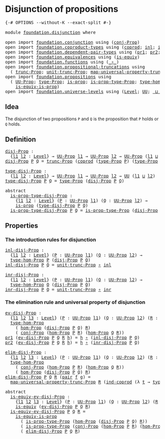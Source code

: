 # Disjunction of propositions

<pre class="Agda"><a id="40" class="Symbol">{-#</a> <a id="44" class="Keyword">OPTIONS</a> <a id="52" class="Pragma">--without-K</a> <a id="64" class="Pragma">--exact-split</a> <a id="78" class="Symbol">#-}</a>

<a id="83" class="Keyword">module</a> <a id="90" href="foundation.disjunction.html" class="Module">foundation.disjunction</a> <a id="113" class="Keyword">where</a>

<a id="120" class="Keyword">open</a> <a id="125" class="Keyword">import</a> <a id="132" href="foundation.conjunction.html" class="Module">foundation.conjunction</a> <a id="155" class="Keyword">using</a> <a id="161" class="Symbol">(</a><a id="162" href="foundation.conjunction.html#487" class="Function">conj-Prop</a><a id="171" class="Symbol">)</a>
<a id="173" class="Keyword">open</a> <a id="178" class="Keyword">import</a> <a id="185" href="foundation.coproduct-types.html" class="Module">foundation.coproduct-types</a> <a id="212" class="Keyword">using</a> <a id="218" class="Symbol">(</a><a id="219" href="foundation.coproduct-types.html#1168" class="Datatype">coprod</a><a id="225" class="Symbol">;</a> <a id="227" href="foundation.coproduct-types.html#1239" class="InductiveConstructor">inl</a><a id="230" class="Symbol">;</a> <a id="232" href="foundation.coproduct-types.html#1262" class="InductiveConstructor">inr</a><a id="235" class="Symbol">;</a> <a id="237" href="foundation.coproduct-types.html#1284" class="Function">ind-coprod</a><a id="247" class="Symbol">)</a>
<a id="249" class="Keyword">open</a> <a id="254" class="Keyword">import</a> <a id="261" href="foundation.dependent-pair-types.html" class="Module">foundation.dependent-pair-types</a> <a id="293" class="Keyword">using</a> <a id="299" class="Symbol">(</a><a id="300" href="foundation-core.dependent-pair-types.html#592" class="Field">pr1</a><a id="303" class="Symbol">;</a> <a id="305" href="foundation-core.dependent-pair-types.html#604" class="Field">pr2</a><a id="308" class="Symbol">;</a> <a id="310" href="foundation-core.dependent-pair-types.html#575" class="InductiveConstructor">pair</a><a id="314" class="Symbol">)</a>
<a id="316" class="Keyword">open</a> <a id="321" class="Keyword">import</a> <a id="328" href="foundation.equivalences.html" class="Module">foundation.equivalences</a> <a id="352" class="Keyword">using</a> <a id="358" class="Symbol">(</a><a id="359" href="foundation-core.equivalences.html#1542" class="Function">is-equiv</a><a id="367" class="Symbol">)</a>
<a id="369" class="Keyword">open</a> <a id="374" class="Keyword">import</a> <a id="381" href="foundation.functions.html" class="Module">foundation.functions</a> <a id="402" class="Keyword">using</a> <a id="408" class="Symbol">(</a><a id="409" href="foundation-core.functions.html#407" class="Function Operator">_∘_</a><a id="412" class="Symbol">)</a>
<a id="414" class="Keyword">open</a> <a id="419" class="Keyword">import</a> <a id="426" href="foundation.propositional-truncations.html" class="Module">foundation.propositional-truncations</a> <a id="463" class="Keyword">using</a>
  <a id="471" class="Symbol">(</a> <a id="473" href="foundation.propositional-truncations.html#2133" class="Function">trunc-Prop</a><a id="483" class="Symbol">;</a> <a id="485" href="foundation.propositional-truncations.html#1756" class="Postulate">unit-trunc-Prop</a><a id="500" class="Symbol">;</a> <a id="502" href="foundation.propositional-truncations.html#4789" class="Function">map-universal-property-trunc-Prop</a><a id="535" class="Symbol">)</a>
<a id="537" class="Keyword">open</a> <a id="542" class="Keyword">import</a> <a id="549" href="foundation.propositions.html" class="Module">foundation.propositions</a> <a id="573" class="Keyword">using</a>
  <a id="581" class="Symbol">(</a> <a id="583" href="foundation-core.propositions.html#1322" class="Function">UU-Prop</a><a id="590" class="Symbol">;</a> <a id="592" href="foundation-core.propositions.html#1424" class="Function">type-Prop</a><a id="601" class="Symbol">;</a> <a id="603" href="foundation-core.propositions.html#1246" class="Function">is-prop</a><a id="610" class="Symbol">;</a> <a id="612" href="foundation-core.propositions.html#1491" class="Function">is-prop-type-Prop</a><a id="629" class="Symbol">;</a> <a id="631" href="foundation.propositions.html#3734" class="Function">type-hom-Prop</a><a id="644" class="Symbol">;</a> <a id="646" href="foundation.propositions.html#4054" class="Function">hom-Prop</a><a id="654" class="Symbol">;</a>
    <a id="660" href="foundation-core.propositions.html#3624" class="Function">is-equiv-is-prop</a><a id="676" class="Symbol">)</a>
<a id="678" class="Keyword">open</a> <a id="683" class="Keyword">import</a> <a id="690" href="foundation.universe-levels.html" class="Module">foundation.universe-levels</a> <a id="717" class="Keyword">using</a> <a id="723" class="Symbol">(</a><a id="724" href="Agda.Primitive.html#597" class="Postulate">Level</a><a id="729" class="Symbol">;</a> <a id="731" href="foundation-core.universe-levels.html#222" class="Primitive">UU</a><a id="733" class="Symbol">;</a> <a id="735" href="Agda.Primitive.html#810" class="Primitive Operator">_⊔_</a><a id="738" class="Symbol">)</a>
</pre>
## Idea

The disjunction of two propositions `P` and `Q` is the proposition that `P` holds or `Q` holds.

## Definition

<pre class="Agda"><a id="disj-Prop"></a><a id="874" href="foundation.disjunction.html#874" class="Function">disj-Prop</a> <a id="884" class="Symbol">:</a>
  <a id="888" class="Symbol">{</a><a id="889" href="foundation.disjunction.html#889" class="Bound">l1</a> <a id="892" href="foundation.disjunction.html#892" class="Bound">l2</a> <a id="895" class="Symbol">:</a> <a id="897" href="Agda.Primitive.html#597" class="Postulate">Level</a><a id="902" class="Symbol">}</a> <a id="904" class="Symbol">→</a> <a id="906" href="foundation-core.propositions.html#1322" class="Function">UU-Prop</a> <a id="914" href="foundation.disjunction.html#889" class="Bound">l1</a> <a id="917" class="Symbol">→</a> <a id="919" href="foundation-core.propositions.html#1322" class="Function">UU-Prop</a> <a id="927" href="foundation.disjunction.html#892" class="Bound">l2</a> <a id="930" class="Symbol">→</a> <a id="932" href="foundation-core.propositions.html#1322" class="Function">UU-Prop</a> <a id="940" class="Symbol">(</a><a id="941" href="foundation.disjunction.html#889" class="Bound">l1</a> <a id="944" href="Agda.Primitive.html#810" class="Primitive Operator">⊔</a> <a id="946" href="foundation.disjunction.html#892" class="Bound">l2</a><a id="948" class="Symbol">)</a>
<a id="950" href="foundation.disjunction.html#874" class="Function">disj-Prop</a> <a id="960" href="foundation.disjunction.html#960" class="Bound">P</a> <a id="962" href="foundation.disjunction.html#962" class="Bound">Q</a> <a id="964" class="Symbol">=</a> <a id="966" href="foundation.propositional-truncations.html#2133" class="Function">trunc-Prop</a> <a id="977" class="Symbol">(</a><a id="978" href="foundation.coproduct-types.html#1168" class="Datatype">coprod</a> <a id="985" class="Symbol">(</a><a id="986" href="foundation-core.propositions.html#1424" class="Function">type-Prop</a> <a id="996" href="foundation.disjunction.html#960" class="Bound">P</a><a id="997" class="Symbol">)</a> <a id="999" class="Symbol">(</a><a id="1000" href="foundation-core.propositions.html#1424" class="Function">type-Prop</a> <a id="1010" href="foundation.disjunction.html#962" class="Bound">Q</a><a id="1011" class="Symbol">))</a>

<a id="type-disj-Prop"></a><a id="1015" href="foundation.disjunction.html#1015" class="Function">type-disj-Prop</a> <a id="1030" class="Symbol">:</a>
  <a id="1034" class="Symbol">{</a><a id="1035" href="foundation.disjunction.html#1035" class="Bound">l1</a> <a id="1038" href="foundation.disjunction.html#1038" class="Bound">l2</a> <a id="1041" class="Symbol">:</a> <a id="1043" href="Agda.Primitive.html#597" class="Postulate">Level</a><a id="1048" class="Symbol">}</a> <a id="1050" class="Symbol">→</a> <a id="1052" href="foundation-core.propositions.html#1322" class="Function">UU-Prop</a> <a id="1060" href="foundation.disjunction.html#1035" class="Bound">l1</a> <a id="1063" class="Symbol">→</a> <a id="1065" href="foundation-core.propositions.html#1322" class="Function">UU-Prop</a> <a id="1073" href="foundation.disjunction.html#1038" class="Bound">l2</a> <a id="1076" class="Symbol">→</a> <a id="1078" href="foundation-core.universe-levels.html#222" class="Primitive">UU</a> <a id="1081" class="Symbol">(</a><a id="1082" href="foundation.disjunction.html#1035" class="Bound">l1</a> <a id="1085" href="Agda.Primitive.html#810" class="Primitive Operator">⊔</a> <a id="1087" href="foundation.disjunction.html#1038" class="Bound">l2</a><a id="1089" class="Symbol">)</a>
<a id="1091" href="foundation.disjunction.html#1015" class="Function">type-disj-Prop</a> <a id="1106" href="foundation.disjunction.html#1106" class="Bound">P</a> <a id="1108" href="foundation.disjunction.html#1108" class="Bound">Q</a> <a id="1110" class="Symbol">=</a> <a id="1112" href="foundation-core.propositions.html#1424" class="Function">type-Prop</a> <a id="1122" class="Symbol">(</a><a id="1123" href="foundation.disjunction.html#874" class="Function">disj-Prop</a> <a id="1133" href="foundation.disjunction.html#1106" class="Bound">P</a> <a id="1135" href="foundation.disjunction.html#1108" class="Bound">Q</a><a id="1136" class="Symbol">)</a>

<a id="1139" class="Keyword">abstract</a>
  <a id="is-prop-type-disj-Prop"></a><a id="1150" href="foundation.disjunction.html#1150" class="Function">is-prop-type-disj-Prop</a> <a id="1173" class="Symbol">:</a>
    <a id="1179" class="Symbol">{</a><a id="1180" href="foundation.disjunction.html#1180" class="Bound">l1</a> <a id="1183" href="foundation.disjunction.html#1183" class="Bound">l2</a> <a id="1186" class="Symbol">:</a> <a id="1188" href="Agda.Primitive.html#597" class="Postulate">Level</a><a id="1193" class="Symbol">}</a> <a id="1195" class="Symbol">(</a><a id="1196" href="foundation.disjunction.html#1196" class="Bound">P</a> <a id="1198" class="Symbol">:</a> <a id="1200" href="foundation-core.propositions.html#1322" class="Function">UU-Prop</a> <a id="1208" href="foundation.disjunction.html#1180" class="Bound">l1</a><a id="1210" class="Symbol">)</a> <a id="1212" class="Symbol">(</a><a id="1213" href="foundation.disjunction.html#1213" class="Bound">Q</a> <a id="1215" class="Symbol">:</a> <a id="1217" href="foundation-core.propositions.html#1322" class="Function">UU-Prop</a> <a id="1225" href="foundation.disjunction.html#1183" class="Bound">l2</a><a id="1227" class="Symbol">)</a> <a id="1229" class="Symbol">→</a>
    <a id="1235" href="foundation-core.propositions.html#1246" class="Function">is-prop</a> <a id="1243" class="Symbol">(</a><a id="1244" href="foundation.disjunction.html#1015" class="Function">type-disj-Prop</a> <a id="1259" href="foundation.disjunction.html#1196" class="Bound">P</a> <a id="1261" href="foundation.disjunction.html#1213" class="Bound">Q</a><a id="1262" class="Symbol">)</a>
  <a id="1266" href="foundation.disjunction.html#1150" class="Function">is-prop-type-disj-Prop</a> <a id="1289" href="foundation.disjunction.html#1289" class="Bound">P</a> <a id="1291" href="foundation.disjunction.html#1291" class="Bound">Q</a> <a id="1293" class="Symbol">=</a> <a id="1295" href="foundation-core.propositions.html#1491" class="Function">is-prop-type-Prop</a> <a id="1313" class="Symbol">(</a><a id="1314" href="foundation.disjunction.html#874" class="Function">disj-Prop</a> <a id="1324" href="foundation.disjunction.html#1289" class="Bound">P</a> <a id="1326" href="foundation.disjunction.html#1291" class="Bound">Q</a><a id="1327" class="Symbol">)</a>
</pre>
## Properties

### The introduction rules for disjunction

<pre class="Agda"><a id="inl-disj-Prop"></a><a id="1401" href="foundation.disjunction.html#1401" class="Function">inl-disj-Prop</a> <a id="1415" class="Symbol">:</a>
  <a id="1419" class="Symbol">{</a><a id="1420" href="foundation.disjunction.html#1420" class="Bound">l1</a> <a id="1423" href="foundation.disjunction.html#1423" class="Bound">l2</a> <a id="1426" class="Symbol">:</a> <a id="1428" href="Agda.Primitive.html#597" class="Postulate">Level</a><a id="1433" class="Symbol">}</a> <a id="1435" class="Symbol">(</a><a id="1436" href="foundation.disjunction.html#1436" class="Bound">P</a> <a id="1438" class="Symbol">:</a> <a id="1440" href="foundation-core.propositions.html#1322" class="Function">UU-Prop</a> <a id="1448" href="foundation.disjunction.html#1420" class="Bound">l1</a><a id="1450" class="Symbol">)</a> <a id="1452" class="Symbol">(</a><a id="1453" href="foundation.disjunction.html#1453" class="Bound">Q</a> <a id="1455" class="Symbol">:</a> <a id="1457" href="foundation-core.propositions.html#1322" class="Function">UU-Prop</a> <a id="1465" href="foundation.disjunction.html#1423" class="Bound">l2</a><a id="1467" class="Symbol">)</a> <a id="1469" class="Symbol">→</a>
  <a id="1473" href="foundation.propositions.html#3734" class="Function">type-hom-Prop</a> <a id="1487" href="foundation.disjunction.html#1436" class="Bound">P</a> <a id="1489" class="Symbol">(</a><a id="1490" href="foundation.disjunction.html#874" class="Function">disj-Prop</a> <a id="1500" href="foundation.disjunction.html#1436" class="Bound">P</a> <a id="1502" href="foundation.disjunction.html#1453" class="Bound">Q</a><a id="1503" class="Symbol">)</a>
<a id="1505" href="foundation.disjunction.html#1401" class="Function">inl-disj-Prop</a> <a id="1519" href="foundation.disjunction.html#1519" class="Bound">P</a> <a id="1521" href="foundation.disjunction.html#1521" class="Bound">Q</a> <a id="1523" class="Symbol">=</a> <a id="1525" href="foundation.propositional-truncations.html#1756" class="Postulate">unit-trunc-Prop</a> <a id="1541" href="foundation-core.functions.html#407" class="Function Operator">∘</a> <a id="1543" href="foundation.coproduct-types.html#1239" class="InductiveConstructor">inl</a>

<a id="inr-disj-Prop"></a><a id="1548" href="foundation.disjunction.html#1548" class="Function">inr-disj-Prop</a> <a id="1562" class="Symbol">:</a>
  <a id="1566" class="Symbol">{</a><a id="1567" href="foundation.disjunction.html#1567" class="Bound">l1</a> <a id="1570" href="foundation.disjunction.html#1570" class="Bound">l2</a> <a id="1573" class="Symbol">:</a> <a id="1575" href="Agda.Primitive.html#597" class="Postulate">Level</a><a id="1580" class="Symbol">}</a> <a id="1582" class="Symbol">(</a><a id="1583" href="foundation.disjunction.html#1583" class="Bound">P</a> <a id="1585" class="Symbol">:</a> <a id="1587" href="foundation-core.propositions.html#1322" class="Function">UU-Prop</a> <a id="1595" href="foundation.disjunction.html#1567" class="Bound">l1</a><a id="1597" class="Symbol">)</a> <a id="1599" class="Symbol">(</a><a id="1600" href="foundation.disjunction.html#1600" class="Bound">Q</a> <a id="1602" class="Symbol">:</a> <a id="1604" href="foundation-core.propositions.html#1322" class="Function">UU-Prop</a> <a id="1612" href="foundation.disjunction.html#1570" class="Bound">l2</a><a id="1614" class="Symbol">)</a> <a id="1616" class="Symbol">→</a>
  <a id="1620" href="foundation.propositions.html#3734" class="Function">type-hom-Prop</a> <a id="1634" href="foundation.disjunction.html#1600" class="Bound">Q</a> <a id="1636" class="Symbol">(</a><a id="1637" href="foundation.disjunction.html#874" class="Function">disj-Prop</a> <a id="1647" href="foundation.disjunction.html#1583" class="Bound">P</a> <a id="1649" href="foundation.disjunction.html#1600" class="Bound">Q</a><a id="1650" class="Symbol">)</a>
<a id="1652" href="foundation.disjunction.html#1548" class="Function">inr-disj-Prop</a> <a id="1666" href="foundation.disjunction.html#1666" class="Bound">P</a> <a id="1668" href="foundation.disjunction.html#1668" class="Bound">Q</a> <a id="1670" class="Symbol">=</a> <a id="1672" href="foundation.propositional-truncations.html#1756" class="Postulate">unit-trunc-Prop</a> <a id="1688" href="foundation-core.functions.html#407" class="Function Operator">∘</a> <a id="1690" href="foundation.coproduct-types.html#1262" class="InductiveConstructor">inr</a>
</pre>
### The elimination rule and universal property of disjunction

<pre class="Agda"><a id="ev-disj-Prop"></a><a id="1771" href="foundation.disjunction.html#1771" class="Function">ev-disj-Prop</a> <a id="1784" class="Symbol">:</a>
  <a id="1788" class="Symbol">{</a><a id="1789" href="foundation.disjunction.html#1789" class="Bound">l1</a> <a id="1792" href="foundation.disjunction.html#1792" class="Bound">l2</a> <a id="1795" href="foundation.disjunction.html#1795" class="Bound">l3</a> <a id="1798" class="Symbol">:</a> <a id="1800" href="Agda.Primitive.html#597" class="Postulate">Level</a><a id="1805" class="Symbol">}</a> <a id="1807" class="Symbol">(</a><a id="1808" href="foundation.disjunction.html#1808" class="Bound">P</a> <a id="1810" class="Symbol">:</a> <a id="1812" href="foundation-core.propositions.html#1322" class="Function">UU-Prop</a> <a id="1820" href="foundation.disjunction.html#1789" class="Bound">l1</a><a id="1822" class="Symbol">)</a> <a id="1824" class="Symbol">(</a><a id="1825" href="foundation.disjunction.html#1825" class="Bound">Q</a> <a id="1827" class="Symbol">:</a> <a id="1829" href="foundation-core.propositions.html#1322" class="Function">UU-Prop</a> <a id="1837" href="foundation.disjunction.html#1792" class="Bound">l2</a><a id="1839" class="Symbol">)</a> <a id="1841" class="Symbol">(</a><a id="1842" href="foundation.disjunction.html#1842" class="Bound">R</a> <a id="1844" class="Symbol">:</a> <a id="1846" href="foundation-core.propositions.html#1322" class="Function">UU-Prop</a> <a id="1854" href="foundation.disjunction.html#1795" class="Bound">l3</a><a id="1856" class="Symbol">)</a> <a id="1858" class="Symbol">→</a>
  <a id="1862" href="foundation.propositions.html#3734" class="Function">type-hom-Prop</a>
    <a id="1880" class="Symbol">(</a> <a id="1882" href="foundation.propositions.html#4054" class="Function">hom-Prop</a> <a id="1891" class="Symbol">(</a><a id="1892" href="foundation.disjunction.html#874" class="Function">disj-Prop</a> <a id="1902" href="foundation.disjunction.html#1808" class="Bound">P</a> <a id="1904" href="foundation.disjunction.html#1825" class="Bound">Q</a><a id="1905" class="Symbol">)</a> <a id="1907" href="foundation.disjunction.html#1842" class="Bound">R</a><a id="1908" class="Symbol">)</a>
    <a id="1914" class="Symbol">(</a> <a id="1916" href="foundation.conjunction.html#487" class="Function">conj-Prop</a> <a id="1926" class="Symbol">(</a><a id="1927" href="foundation.propositions.html#4054" class="Function">hom-Prop</a> <a id="1936" href="foundation.disjunction.html#1808" class="Bound">P</a> <a id="1938" href="foundation.disjunction.html#1842" class="Bound">R</a><a id="1939" class="Symbol">)</a> <a id="1941" class="Symbol">(</a><a id="1942" href="foundation.propositions.html#4054" class="Function">hom-Prop</a> <a id="1951" href="foundation.disjunction.html#1825" class="Bound">Q</a> <a id="1953" href="foundation.disjunction.html#1842" class="Bound">R</a><a id="1954" class="Symbol">))</a>
<a id="1957" href="foundation-core.dependent-pair-types.html#592" class="Field">pr1</a> <a id="1961" class="Symbol">(</a><a id="1962" href="foundation.disjunction.html#1771" class="Function">ev-disj-Prop</a> <a id="1975" href="foundation.disjunction.html#1975" class="Bound">P</a> <a id="1977" href="foundation.disjunction.html#1977" class="Bound">Q</a> <a id="1979" href="foundation.disjunction.html#1979" class="Bound">R</a> <a id="1981" href="foundation.disjunction.html#1981" class="Bound">h</a><a id="1982" class="Symbol">)</a> <a id="1984" class="Symbol">=</a> <a id="1986" href="foundation.disjunction.html#1981" class="Bound">h</a> <a id="1988" href="foundation-core.functions.html#407" class="Function Operator">∘</a> <a id="1990" class="Symbol">(</a><a id="1991" href="foundation.disjunction.html#1401" class="Function">inl-disj-Prop</a> <a id="2005" href="foundation.disjunction.html#1975" class="Bound">P</a> <a id="2007" href="foundation.disjunction.html#1977" class="Bound">Q</a><a id="2008" class="Symbol">)</a>
<a id="2010" href="foundation-core.dependent-pair-types.html#604" class="Field">pr2</a> <a id="2014" class="Symbol">(</a><a id="2015" href="foundation.disjunction.html#1771" class="Function">ev-disj-Prop</a> <a id="2028" href="foundation.disjunction.html#2028" class="Bound">P</a> <a id="2030" href="foundation.disjunction.html#2030" class="Bound">Q</a> <a id="2032" href="foundation.disjunction.html#2032" class="Bound">R</a> <a id="2034" href="foundation.disjunction.html#2034" class="Bound">h</a><a id="2035" class="Symbol">)</a> <a id="2037" class="Symbol">=</a> <a id="2039" href="foundation.disjunction.html#2034" class="Bound">h</a> <a id="2041" href="foundation-core.functions.html#407" class="Function Operator">∘</a> <a id="2043" class="Symbol">(</a><a id="2044" href="foundation.disjunction.html#1548" class="Function">inr-disj-Prop</a> <a id="2058" href="foundation.disjunction.html#2028" class="Bound">P</a> <a id="2060" href="foundation.disjunction.html#2030" class="Bound">Q</a><a id="2061" class="Symbol">)</a>

<a id="elim-disj-Prop"></a><a id="2064" href="foundation.disjunction.html#2064" class="Function">elim-disj-Prop</a> <a id="2079" class="Symbol">:</a>
  <a id="2083" class="Symbol">{</a><a id="2084" href="foundation.disjunction.html#2084" class="Bound">l1</a> <a id="2087" href="foundation.disjunction.html#2087" class="Bound">l2</a> <a id="2090" href="foundation.disjunction.html#2090" class="Bound">l3</a> <a id="2093" class="Symbol">:</a> <a id="2095" href="Agda.Primitive.html#597" class="Postulate">Level</a><a id="2100" class="Symbol">}</a> <a id="2102" class="Symbol">(</a><a id="2103" href="foundation.disjunction.html#2103" class="Bound">P</a> <a id="2105" class="Symbol">:</a> <a id="2107" href="foundation-core.propositions.html#1322" class="Function">UU-Prop</a> <a id="2115" href="foundation.disjunction.html#2084" class="Bound">l1</a><a id="2117" class="Symbol">)</a> <a id="2119" class="Symbol">(</a><a id="2120" href="foundation.disjunction.html#2120" class="Bound">Q</a> <a id="2122" class="Symbol">:</a> <a id="2124" href="foundation-core.propositions.html#1322" class="Function">UU-Prop</a> <a id="2132" href="foundation.disjunction.html#2087" class="Bound">l2</a><a id="2134" class="Symbol">)</a> <a id="2136" class="Symbol">(</a><a id="2137" href="foundation.disjunction.html#2137" class="Bound">R</a> <a id="2139" class="Symbol">:</a> <a id="2141" href="foundation-core.propositions.html#1322" class="Function">UU-Prop</a> <a id="2149" href="foundation.disjunction.html#2090" class="Bound">l3</a><a id="2151" class="Symbol">)</a> <a id="2153" class="Symbol">→</a>
  <a id="2157" href="foundation.propositions.html#3734" class="Function">type-hom-Prop</a>
    <a id="2175" class="Symbol">(</a> <a id="2177" href="foundation.conjunction.html#487" class="Function">conj-Prop</a> <a id="2187" class="Symbol">(</a><a id="2188" href="foundation.propositions.html#4054" class="Function">hom-Prop</a> <a id="2197" href="foundation.disjunction.html#2103" class="Bound">P</a> <a id="2199" href="foundation.disjunction.html#2137" class="Bound">R</a><a id="2200" class="Symbol">)</a> <a id="2202" class="Symbol">(</a><a id="2203" href="foundation.propositions.html#4054" class="Function">hom-Prop</a> <a id="2212" href="foundation.disjunction.html#2120" class="Bound">Q</a> <a id="2214" href="foundation.disjunction.html#2137" class="Bound">R</a><a id="2215" class="Symbol">))</a>
    <a id="2222" class="Symbol">(</a> <a id="2224" href="foundation.propositions.html#4054" class="Function">hom-Prop</a> <a id="2233" class="Symbol">(</a><a id="2234" href="foundation.disjunction.html#874" class="Function">disj-Prop</a> <a id="2244" href="foundation.disjunction.html#2103" class="Bound">P</a> <a id="2246" href="foundation.disjunction.html#2120" class="Bound">Q</a><a id="2247" class="Symbol">)</a> <a id="2249" href="foundation.disjunction.html#2137" class="Bound">R</a><a id="2250" class="Symbol">)</a>
<a id="2252" href="foundation.disjunction.html#2064" class="Function">elim-disj-Prop</a> <a id="2267" href="foundation.disjunction.html#2267" class="Bound">P</a> <a id="2269" href="foundation.disjunction.html#2269" class="Bound">Q</a> <a id="2271" href="foundation.disjunction.html#2271" class="Bound">R</a> <a id="2273" class="Symbol">(</a><a id="2274" href="foundation-core.dependent-pair-types.html#575" class="InductiveConstructor">pair</a> <a id="2279" href="foundation.disjunction.html#2279" class="Bound">f</a> <a id="2281" href="foundation.disjunction.html#2281" class="Bound">g</a><a id="2282" class="Symbol">)</a> <a id="2284" class="Symbol">=</a>
  <a id="2288" href="foundation.propositional-truncations.html#4789" class="Function">map-universal-property-trunc-Prop</a> <a id="2322" href="foundation.disjunction.html#2271" class="Bound">R</a> <a id="2324" class="Symbol">(</a><a id="2325" href="foundation.coproduct-types.html#1284" class="Function">ind-coprod</a> <a id="2336" class="Symbol">(λ</a> <a id="2339" href="foundation.disjunction.html#2339" class="Bound">t</a> <a id="2341" class="Symbol">→</a> <a id="2343" href="foundation-core.propositions.html#1424" class="Function">type-Prop</a> <a id="2353" href="foundation.disjunction.html#2271" class="Bound">R</a><a id="2354" class="Symbol">)</a> <a id="2356" href="foundation.disjunction.html#2279" class="Bound">f</a> <a id="2358" href="foundation.disjunction.html#2281" class="Bound">g</a><a id="2359" class="Symbol">)</a>

<a id="2362" class="Keyword">abstract</a>
  <a id="is-equiv-ev-disj-Prop"></a><a id="2373" href="foundation.disjunction.html#2373" class="Function">is-equiv-ev-disj-Prop</a> <a id="2395" class="Symbol">:</a>
    <a id="2401" class="Symbol">{</a><a id="2402" href="foundation.disjunction.html#2402" class="Bound">l1</a> <a id="2405" href="foundation.disjunction.html#2405" class="Bound">l2</a> <a id="2408" href="foundation.disjunction.html#2408" class="Bound">l3</a> <a id="2411" class="Symbol">:</a> <a id="2413" href="Agda.Primitive.html#597" class="Postulate">Level</a><a id="2418" class="Symbol">}</a> <a id="2420" class="Symbol">(</a><a id="2421" href="foundation.disjunction.html#2421" class="Bound">P</a> <a id="2423" class="Symbol">:</a> <a id="2425" href="foundation-core.propositions.html#1322" class="Function">UU-Prop</a> <a id="2433" href="foundation.disjunction.html#2402" class="Bound">l1</a><a id="2435" class="Symbol">)</a> <a id="2437" class="Symbol">(</a><a id="2438" href="foundation.disjunction.html#2438" class="Bound">Q</a> <a id="2440" class="Symbol">:</a> <a id="2442" href="foundation-core.propositions.html#1322" class="Function">UU-Prop</a> <a id="2450" href="foundation.disjunction.html#2405" class="Bound">l2</a><a id="2452" class="Symbol">)</a> <a id="2454" class="Symbol">(</a><a id="2455" href="foundation.disjunction.html#2455" class="Bound">R</a> <a id="2457" class="Symbol">:</a> <a id="2459" href="foundation-core.propositions.html#1322" class="Function">UU-Prop</a> <a id="2467" href="foundation.disjunction.html#2408" class="Bound">l3</a><a id="2469" class="Symbol">)</a> <a id="2471" class="Symbol">→</a>
    <a id="2477" href="foundation-core.equivalences.html#1542" class="Function">is-equiv</a> <a id="2486" class="Symbol">(</a><a id="2487" href="foundation.disjunction.html#1771" class="Function">ev-disj-Prop</a> <a id="2500" href="foundation.disjunction.html#2421" class="Bound">P</a> <a id="2502" href="foundation.disjunction.html#2438" class="Bound">Q</a> <a id="2504" href="foundation.disjunction.html#2455" class="Bound">R</a><a id="2505" class="Symbol">)</a>
  <a id="2509" href="foundation.disjunction.html#2373" class="Function">is-equiv-ev-disj-Prop</a> <a id="2531" href="foundation.disjunction.html#2531" class="Bound">P</a> <a id="2533" href="foundation.disjunction.html#2533" class="Bound">Q</a> <a id="2535" href="foundation.disjunction.html#2535" class="Bound">R</a> <a id="2537" class="Symbol">=</a>
    <a id="2543" href="foundation-core.propositions.html#3624" class="Function">is-equiv-is-prop</a>
      <a id="2566" class="Symbol">(</a> <a id="2568" href="foundation-core.propositions.html#1491" class="Function">is-prop-type-Prop</a> <a id="2586" class="Symbol">(</a><a id="2587" href="foundation.propositions.html#4054" class="Function">hom-Prop</a> <a id="2596" class="Symbol">(</a><a id="2597" href="foundation.disjunction.html#874" class="Function">disj-Prop</a> <a id="2607" href="foundation.disjunction.html#2531" class="Bound">P</a> <a id="2609" href="foundation.disjunction.html#2533" class="Bound">Q</a><a id="2610" class="Symbol">)</a> <a id="2612" href="foundation.disjunction.html#2535" class="Bound">R</a><a id="2613" class="Symbol">))</a>
      <a id="2622" class="Symbol">(</a> <a id="2624" href="foundation-core.propositions.html#1491" class="Function">is-prop-type-Prop</a> <a id="2642" class="Symbol">(</a><a id="2643" href="foundation.conjunction.html#487" class="Function">conj-Prop</a> <a id="2653" class="Symbol">(</a><a id="2654" href="foundation.propositions.html#4054" class="Function">hom-Prop</a> <a id="2663" href="foundation.disjunction.html#2531" class="Bound">P</a> <a id="2665" href="foundation.disjunction.html#2535" class="Bound">R</a><a id="2666" class="Symbol">)</a> <a id="2668" class="Symbol">(</a><a id="2669" href="foundation.propositions.html#4054" class="Function">hom-Prop</a> <a id="2678" href="foundation.disjunction.html#2533" class="Bound">Q</a> <a id="2680" href="foundation.disjunction.html#2535" class="Bound">R</a><a id="2681" class="Symbol">)))</a>
      <a id="2691" class="Symbol">(</a> <a id="2693" href="foundation.disjunction.html#2064" class="Function">elim-disj-Prop</a> <a id="2708" href="foundation.disjunction.html#2531" class="Bound">P</a> <a id="2710" href="foundation.disjunction.html#2533" class="Bound">Q</a> <a id="2712" href="foundation.disjunction.html#2535" class="Bound">R</a><a id="2713" class="Symbol">)</a>
</pre>